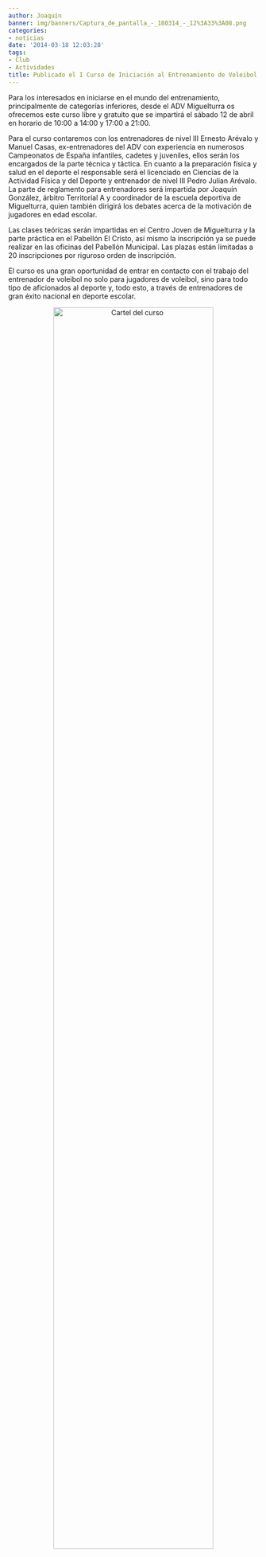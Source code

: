 ```yaml
---
author: Joaquín
banner: img/banners/Captura_de_pantalla_-_180314_-_12%3A33%3A08.png
categories:
- noticias
date: '2014-03-18 12:03:28'
tags:
- Club
- Actividades
title: Publicado el I Curso de Iniciación al Entrenamiento de Voleibol.
---
```


Para los interesados en iniciarse en el mundo del entrenamiento, principalmente de categorías inferiores, desde el ADV Miguelturra os ofrecemos este curso libre y gratuito que se impartirá el sábado 12 de abril en horario de 10:00 a 14:00 y 17:00 a 21:00.

Para el curso contaremos con los entrenadores de nivel III Ernesto Arévalo y Manuel Casas, ex-entrenadores del ADV con experiencia en numerosos Campeonatos de España infantiles, cadetes y juveniles, ellos serán los encargados de la parte técnica y táctica. En cuanto a la preparación física y salud en el deporte el responsable será el licenciado en Ciencias de la Actividad Física y del Deporte y entrenador de nivel III Pedro Julian Arévalo. La parte de reglamento para entrenadores será impartida por Joaquín González, árbitro Territorial A y coordinador de la escuela deportiva de Miguelturra, quien también dirigirá los debates acerca de la motivación de jugadores en edad escolar.

Las clases teóricas serán impartidas en el Centro Joven de Miguelturra y la parte práctica en el Pabellón El Cristo, así mismo la inscripción ya se puede realizar en las oficinas del Pabellón Municipal. Las plazas están limitadas a 20 inscripciones por riguroso orden de inscripción.

El curso es una gran oportunidad de entrar en contacto con el trabajo del entrenador de voleibol no solo para jugadores de voleibol, sino para todo tipo de aficionados al deporte y, todo esto, a través de entrenadores de gran éxito nacional en deporte escolar.

<center>
<a target="_new" href="http://www.advmiguelturra.org/img/banners/Captura%20de%20pantalla%20-%20180314%20-%2012%3A33%3A08.png"> 
<img alt="Cartel del curso" width="80%" align="center" src="http://www.advmiguelturra.org/img/banners/Captura%20de%20pantalla%20-%20180314%20-%2012%3A33%3A08.png"/> </a>
</center>


